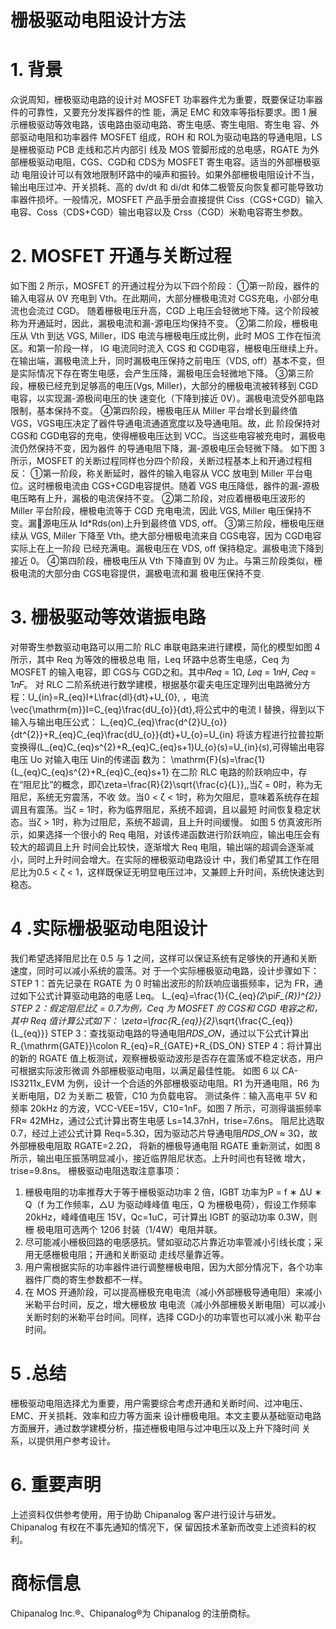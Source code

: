  # 栅极驱动电阻设计方法


# 1. 背景
众说周知，栅极驱动电路的设计对 MOSFET 功率器件尤为重要，既要保证功率器件的可靠性，又要充分发挥器件的性
能，满足 EMC 和效率等指标要求。图 1 展示栅极驱动等效电路，该电路由驱动电路、寄生电感、寄生电阻、寄生电
容、外部驱动电阻和功率器件 MOSFET 组成，ROH 和 ROL为驱动电路的导通电阻，LS是栅极驱动 PCB 走线和芯片内部引
线及 MOS 管脚形成的总电感，RGATE 为外部栅极驱动电阻，CGS、CGD和 CDS为 MOSFET 寄生电容。适当的外部栅极驱动
电阻设计可以有效地限制环路中的噪声和振铃。如果外部栅极电阻设计不当，输出电压过冲、开关损耗、高的 dv/dt
和 di/dt 和体二极管反向恢复都可能导致功率器件损坏。一般情况，MOSFET 产品手册会直接提供 Ciss（CGS+CGD）输入
电容、Coss（CDS+CGD）输出电容以及 Crss（CGD）米勒电容寄生参数。


# 2. MOSFET 开通与关断过程
如下图 2 所示，MOSFET 的开通过程分为以下四个阶段：
①第一阶段，器件的输入电容从 0V 充电到 Vth。在此期间，大部分栅极电流对 CGS充电，小部分电流也会流过 CGD。
随着栅极电压升高，CGD 上电压会轻微地下降。这个阶段被称为开通延时，因此，漏极电流和漏-源电压均保持不变。
②第二阶段，栅极电压从 Vth 到达 VGS, Miller，IDS 电流与栅极电压成比例，此时 MOS 工作在恒流区。和第一阶段一样，
IG 电流同时流入 CGS 和 CGD电容，栅极电压继续上升。在输出端，漏极电流上升，同时漏极电压保持之前电压（VDS,
off）基本不变，但是实际情况下存在寄生电感，会产生压降，漏极电压会轻微地下降。
③第三阶段，栅极已经充到足够高的电压(Vgs, Miller)，大部分的栅极电流被转移到 CGD电容，以实现漏-源极间电压的快
速变化（下降到接近 0V）。漏极电流受外部电路限制，基本保持不变。
④第四阶段，栅极电压从 Miller 平台增长到最终值 VGS，VGS电压决定了器件导通电流通道宽度以及导通电阻。故，此
阶段保持对 CGS和 CGD电容的充电，使得栅极电压达到 VCC。当这些电容被充电时，漏极电流仍然保持不变，因为器件
的导通电阻下降，漏-源极电压会轻微下降。
如下图 3 所示，MOSFET 的关断过程同样也分四个阶段，关断过程基本上和开通过程相反：
①第一阶段，称关断延时，器件的输入电容从 VCC 放电到 Miller 平台电位。这时栅极电流由 CGS+CGD电容提供。随着
VGS 电压降低，器件的漏-源极电压略有上升，漏极的电流保持不变。
②第二阶段，对应着栅极电压波形的 Miller 平台阶段，栅极电流等于 CGD 充电电流，因此 VGS, Miller 电压保持不变。漏￾源电压从 Id*Rds(on)上升到最终值 VDS, off。
③第三阶段，栅极电压继续从 VGS, Miller 下降至 Vth。绝大部分栅极电流来自 CGS电容，因为 CGD电容实际上在上一阶段
已经充满电。漏极电压在 VDS, off 保持稳定。漏极电流下降到接近 0。
④第四阶段，栅极电压从 Vth 下降直到 0V 为止。与第三阶段类似，栅极电流的大部分由 CGS电容提供，漏极电流和漏
极电压保持不变.



# 3. 栅极驱动等效谐振电路
对带寄生参数驱动电路可以用二阶 RLC 串联电路来进行建模，简化的模型如图 4 所示，其中 Req 为等效的栅极总电
阻，Leq 环路中总寄生电感，Ceq 为 MOSFET 的输入电容，即 CGS与 CGD之和。其中𝑅𝑒𝑞 = 1Ω, 𝐿𝑒𝑞 = 1𝑛𝐻, 𝐶𝑒𝑞 = 1𝑛𝐹。
对 RLC 二阶系统进行数学建模，根据基尔霍夫电压定理列出电路微分方程：U_{in}=R_{eq}I+L\frac{dl}{dt}+U_{0},
，电流\vec{\mathrm{m}}I=C_{eq}\frac{dU_{o}}{dt},将公式中的电流 I 替换，得到以下输入与输出电压公式：
L_{eq}C_{eq}\frac{d^{2}U_{o}}{dt^{2}}+R_{eq}C_{eq}\frac{dU_{o}}{dt}+U_{o}=U_{in}
将该方程进行拉普拉斯变换得(L_{eq}C_{eq}s^{2}+R_{eq}C_{eq}s+1)U_{o}(s)=U_{in}(s),可得输出电容电压 Uo 对输入电压 Uin的传递函
数为：
\mathrm{F}(s)=\frac{1}{L_{eq}C_{eq}s^{2}+R_{eq}C_{eq}s+1}
在二阶 RLC 电路的阶跃响应中，存在“阻尼比”的概念，即ζ\zeta=\frac{R}{2}\sqrt{\frac{c}{L}},,当ζ = 0时，称为无阻尼，系统无穷震荡，不收
敛。当0 < ζ < 1时，称为欠阻尼，意味着系统存在超调且有震荡。当ζ = 1时，称为临界阻尼，系统不超调，且以最短
时间恢复稳定状态。当ζ > 1时，称为过阻尼，系统不超调，且上升时间缓慢。
如图 5 仿真波形所示，如果选择一个很小的 Req 电阻，对该传递函数进行阶跃响应，输出电压会有较大的超调且上升
时间会比较快，逐渐增大 Req 电阻，输出端的超调会逐渐减小，同时上升时间会增大。在实际的栅极驱动电路设计
中，我们希望其工作在阻尼比为0.5 < ζ < 1，这样既保证无明显电压过冲，又兼顾上升时间，系统快速达到稳态。


# 4 .实际栅极驱动电阻设计
我们希望选择阻尼比在 0.5 与 1 之间，这样可以保证系统有足够快的开通和关断速度，同时可以减小系统的震荡。对
于一个实际栅极驱动电路，设计步骤如下：
STEP 1：首先记录在 RGATE 为 0 时输出波形的阶跃响应谐振频率，记为 FR，通过如下公式计算驱动电路的电感 Leq。
L_{eq}=\frac{1}{C_{eq}*(2*\pi*F_{R})^{2}}
STEP 2：假定阻尼比ζ = 0.7为例，Ceq 为 MOSFET 的 CGS和 CGD 电容之和，其中 Req 值计算公式如下：
\zeta=\frac{R_{eq}}{2}*\sqrt{\frac{C_{eq}}{L_{eq}}}
STEP 3：查找驱动电路的导通电阻𝑅𝐷𝑆_𝑂𝑁，通过以下公式计算出 R_{\mathrm{GATE}}\colon R_{eq}=R_{GATE}+R_{DS\_ON}
STEP 4：将计算出的新的 RGATE 值上板测试，观察栅极驱动波形是否存在震荡或不稳定状态，用户可根据实际波形微调
外部栅极驱动电阻，以满足最佳性能。
如图 6 以 CA-IS3211x_EVM 为例，设计一个合适的外部栅极驱动电阻。R1 为开通电阻，R6 为关断电阻，D2 为关断二
极管，C10 为负载电容。
测试条件：输入高电平 5V 和频率 20kHz 的方波，VCC-VEE=15V，C10=1nF。如图 7 所示，可测得谐振频率 FR≈
42MHz，通过公式计算出寄生电感 Ls=14.37nH，trise=7.6ns。
阻尼比选取 0.7，经过上述公式计算 Req=5.3Ω，因为驱动芯片导通电阻𝑅𝐷𝑆_𝑂𝑁 ≈ 3Ω，故外部栅极电阻取 RGATE=2.2Ω，
将新的栅极导通电阻 RGATE 重新测试，如图 8 所示，输出电压振荡明显减小，接近临界阻尼状态。上升时间也有轻微
增大，trise=9.8ns。
栅极驱动电阻选取注意事项：
1. 栅极电阻的功率推荐大于等于栅极驱动功率 2 倍，IGBT 功率为P = f ∗ ΔU ∗ Q（f 为工作频率，△U 为驱动峰峰值
电压，Q 为栅极电荷），假设工作频率 20kHz，峰峰值电压 15V，Qc=1uC，可计算出 IGBT 的驱动功率 0.3W，则栅
极电阻可选两个 1206 封装（1/4W）电阻并联。
2. 尽可能减小栅极回路的电感感抗。譬如驱动芯片靠近功率管减小引线长度；采用无感栅极电阻；开通和关断驱动
走线尽量靠近等。
3. 用户需根据实际的功率器件进行调整栅极电阻，因为大部分情况下，各个功率器件厂商的寄生参数都不一样。
4. 在 MOS 开通阶段，可以提高栅极充电电流（减小外部栅极导通电阻）来减小米勒平台时间，反之，增大栅极放
电电流（减小外部栅极关断电阻）可以减小关断时刻的米勒平台时间。同样，选择 CGD小的功率管也可以减小米
勒平台时间。




# 5 .总结
栅极驱动电阻选择尤为重要，用户需要综合考虑开通和关断时间、过冲电压、EMC、开关损耗、效率和应力等方面来
设计栅极电阻。本文主要从基础驱动电路方面展开，通过数学建模分析，描述栅极电阻与过冲电压以及上升下降时间
关系，以提供用户参考设计。




# 6. 重要声明
上述资料仅供参考使用，用于协助 Chipanalog 客户进行设计与研发。Chipanalog 有权在不事先通知的情况下，保
留因技术革新而改变上述资料的权利。


# 商标信息
Chipanalog Inc.®、Chipanalog®为 Chipanalog 的注册商标。

